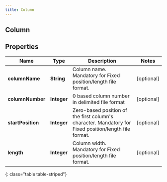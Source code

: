 ```yaml
---
title: Column
---
```

## Column


## Properties

| Name | Type | Description | Notes |
| ------------ | ------------- | ------------- | ------------- |
| **columnName** | <!----><!---->**String**<!----> | Column name. Mandatory for Fixed position/length file format. |  [optional] |
| **columnNumber** | <!----><!---->**Integer**<!----> | 0 based column number in delimited file format |  [optional] |
| **startPosition** | <!----><!---->**Integer**<!----> | Zero-based position of the first column's character. Mandatory for Fixed position/length file format. |  [optional] |
| **length** | <!----><!---->**Integer**<!----> | Column width. Mandatory for Fixed position/length file format. |  [optional] |
{: class="table table-striped"}



